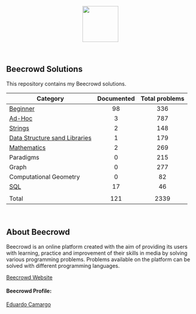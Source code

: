  
<a href="https://www.beecrowd.com.br"><p align="center"><img src="https://user-images.githubusercontent.com/31783838/144611708-e6c3f393-05f2-4982-8b6d-f0684227e782.png" height="96"/></p></a>

<br/>

## Beecrowd Solutions

This repository contains my Beecrowd solutions.

| Category | Documented | Total problems |
| -- |:--:|:--:|
| [Beginner](./Beginner/README.md) | 98 | 336 |
| [Ad-Hoc](./AD-HOC/README.md) | 3 | 787 |
| [Strings](./Strings/README.md) | 2 | 148 |
| [Data Structure sand Libraries](./Data%20Structures%20and%20Libraries/README.md) | 1 | 179 |
| [Mathematics](./Mathematics/README.md) | 2 | 269 |
| Paradigms | 0 | 215 |
| Graph | 0 | 277 |
| Computational Geometry | 0 | 82 |
| [SQL](./Sql) | 17 | 46 |
| | | |
| Total | 121 | 2339 |
<br/>

## About Beecrowd
Beecrowd is an online platform created with the aim of providing its users with learning, practice and improvement of their skills in media by solving various programming problems.
Problems available on the platform can be solved with different programming languages.

[Beecrowd Website](https://www.beecrowd.com.br)

#### Beecrowd Profile:

[Eduardo Camargo](https://www.beecrowd.com.br/judge/pt/profile/377804)
